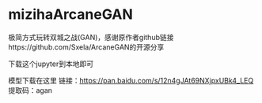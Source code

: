 # mizihaArcaneGAN
极简方式玩转双城之战(GAN)，感谢原作者github链接https://github.com/Sxela/ArcaneGAN的开源分享

下载这个jupyter到本地即可

模型下载在这里
链接：https://pan.baidu.com/s/12n4gJAt69NXjpxUBk4_LEQ
提取码：agan

